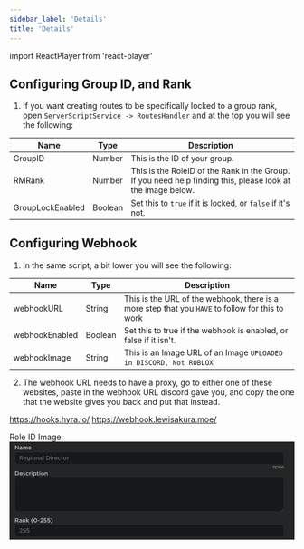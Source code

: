 ```yaml
---
sidebar_label: 'Details'
title: 'Details'
---
```

import ReactPlayer from 'react-player'

## Configuring Group ID, and Rank

1. If you want creating routes to be specifically locked to a group rank, open ```ServerScriptService -> RoutesHandler``` and at the top you will see the following:

| Name             | Type    | Description                                                                  |
|------------------|---------|------------------------------------------------------------------------------|
| GroupID          | Number  | This is the ID of your group.                                                |
| RMRank           | Number  | This is the RoleID of the Rank in the Group. If you need help finding this, please look at the image below. |
| GroupLockEnabled | Boolean | Set this to `true` if it is locked, or `false` if it's not.                   |

## Configuring Webhook

1. In the same script, a bit lower you will see the following:

| Name             | Type    | Description                                                                  |
|------------------|---------|------------------------------------------------------------------------------|
| webhookURL          | String  | This is the URL of the webhook, there is a more step that you `HAVE` to follow for this to work                                                |
| webhookEnabled           | Boolean  | Set this to true if the webhook is enabled, or false if it isn't. |
| webhookImage | String | This is an Image URL of an Image `UPLOADED in DISCORD, Not ROBLOX`                   |

2. The webhook URL needs to have a proxy, go to either one of these websites, paste in the webhook URL discord gave you, and copy the one that the website gives you back and put that instead.

https://hooks.hyra.io/
https://webhook.lewisakura.moe/


Role ID Image:
![Role ID Image](image2.png)